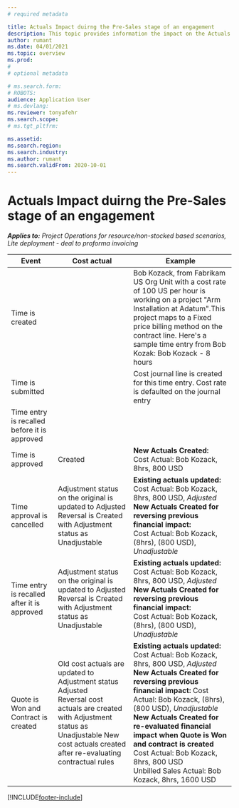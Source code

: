 ```yaml
---
# required metadata

title: Actuals Impact duirng the Pre-Sales stage of an engagement 
description: This topic provides information the impact on the Actuals table at various events while the engagment is in the Pre-Sales stage in Microsoft Dynamics 365 Project Operations.
author: rumant
ms.date: 04/01/2021
ms.topic: overview
ms.prod: 
#
# optional metadata

# ms.search.form: 
# ROBOTS: 
audience: Application User
# ms.devlang: 
ms.reviewer: tonyafehr
ms.search.scope: 
# ms.tgt_pltfrm: 

ms.assetid: 
ms.search.region: 
ms.search.industry: 
ms.author: rumant
ms.search.validFrom: 2020-10-01
---
```


#  Actuals Impact duirng the Pre-Sales stage of an engagement 

_**Applies to:** Project Operations for resource/non-stocked based scenarios, Lite deployment - deal to proforma invoicing_


| **Event** | **Cost actual** | **Example** |
| --- | --- | --- |
|Time is created |   | Bob Kozack, from Fabrikam US Org Unit with a cost rate of 100 US per hour is working on a project "Arm Installation at Adatum".This project maps to a Fixed price billing method on the contract line. Here's a sample time entry from Bob Kozak: Bob Kozack - 8 hours |
|Time is submitted |   | Cost journal line is created for this time entry. Cost rate is defaulted on the journal entry |
|Time entry is recalled before it is approved |   |   |
|Time is approved| Created | **New Actuals Created:**<br> Cost Actual: Bob Kozack, 8hrs, 800 USD |
|Time approval is cancelled | Adjustment status on the original is updated to Adjusted<br> Reversal is Created with Adjustment status as Unadjustable | **Existing actuals updated:**<br>Cost Actual: Bob Kozack, 8hrs, 800 USD, _Adjusted_<br>**New Actuals Created for reversing previous financial impact:**<br> Cost Actual: Bob Kozack, (8hrs), (800 USD), _Unadjustable_ |
|Time entry is recalled after it is approved | Adjustment status on the original is updated to Adjusted<br> Reversal is Created with Adjustment status as Unadjustable | **Existing actuals updated:**<br>Cost Actual: Bob Kozack, 8hrs, 800 USD, _Adjusted_<br>**New Actuals Created for reversing previous financial impact:**<br> Cost Actual: Bob Kozack, (8hrs), (800 USD), _Unadjustable_ |
|Quote is Won and Contract is created | Old cost actuals are updated to Adjustment status Adjusted<br> Reversal cost actuals are created with Adjustment status as Unadjustable New cost actuals created after re-evaluating contractual rules|**Existing actuals updated:**<br>Cost Actual: Bob Kozack, 8hrs, 800 USD, _Adjusted_<br>**New Actuals Created for reversing previous financial impact:** Cost Actual: Bob Kozack, (8hrs), (800 USD), _Unadjustable_<br> **New Actuals Created for re-evaluated financial impact when Quote is Won and contract is created** Cost Actual: Bob Kozack, 8hrs, 800 USD<br> Unbilled Sales Actual: Bob Kozack, 8hrs, 1600 USD |

[!INCLUDE[footer-include](../includes/footer-banner.md)]

